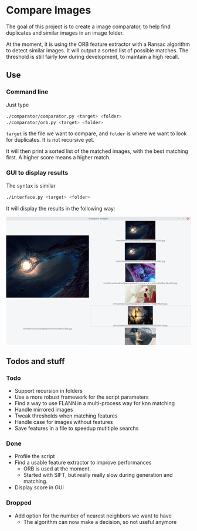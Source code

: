 # Compare Images
The goal of this project is to create a image comparator, to help find duplicates and similar images in an image folder.

At the moment, it is using the ORB feature extractor with a Ransac algorithm to detect similar images.
It will output a sorted list of possible matches. The threshold is still fairly low during development, to maintain a high recall.


## Use
### Command line
Just type
```bash
./comparator/comparator.py <target> <folder>
./comparator/orb.py <target> <folder>
```
`target` is the file we want to compare, and `folder` is where we want to look for duplicates. It is not recursive yet.

It will then print a sorted list of the matched images, with the best matching first. A higher score means a higher match.

### GUI to display results
The syntax is similar
```bash
./interface.py <target> <folder>
```
It will display the results in the following way:

![window](readme_imgs/app.png)

## Todos and stuff
### Todo
* Support recursion in folders
* Use a more robust framework for the script parameters
* Find a way to use FLANN in a multi-process way for knn matching
* Handle mirrored images
* Tweak thresholds when matching features
* Handle case for images without features
* Save features in a file to speedup mutltiple searchs

### Done
* Profile the script
* Find a usable feature extractor to improve performances
	* ORB is used at the moment.
	* Started with SIFT, but really really slow during generation and matching.
* Display score in GUI

### Dropped
* Add option for the number of nearest neighbors we want to have
	* The algorithm can now make a decision, so not useful anymore